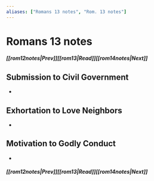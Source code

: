```yaml
---
aliases: ["Romans 13 notes", "Rom. 13 notes"]
---
```

# Romans 13 notes
##### <span class=arrow-left></span>[[rom12notes|Prev]]<span class=navigation-separator></span>[[rom13|Read]]<span class=navigation-separator></span>[[rom14notes|Next]]<span class=arrow-right></span>
## Submission to Civil Government
- 
## Exhortation to Love Neighbors
- 
## Motivation to Godly Conduct
- 
##### <span class=arrow-left></span>[[rom12notes|Prev]]<span class=navigation-separator></span>[[rom13|Read]]<span class=navigation-separator></span>[[rom14notes|Next]]<span class=arrow-right></span>